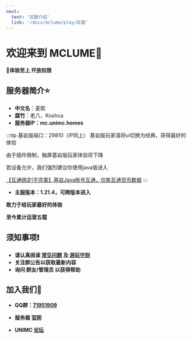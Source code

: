 ```yaml
---
next:
  text: '区服介绍'
  link: '/docs/mclume/play/区服'
---
```

# 欢迎来到 **MCLUME**:high_brightness:
**:diamond_shape_with_a_dot_inside:体验至上 开放权限**
## 服务器简介:star:
- **中文名**：麦熙
- **腐竹**：老八、Koshca
- **服务器IP：mc.unimc.homes**
 
:::tip 基岩版端口：29810（IP同上）
基岩版玩家请将ui切换为经典，获得最好的体验
 
由于插件限制，触屏基岩版玩家体验将下降

若设备允许，我们强烈建议你使用java版进入

[【互通绑定!不完善】基岩Java账号互通，仅能互通货币数据](/docs/mclume/play/互通绑定)
:::
- **主服版本：1.21.4，可跨版本进入**
 
**致力于给玩家最好的体验**
 
**至今累计运营五载**
## 须知事项:exclamation:
- **请认真阅读 [常见问题](/docs/all/ask) 及 [游玩守则](/docs/mclume/rules)**
- **关注群公告以获取最新内容**
- **询问 群友/管理员 以获得帮助**
## 加入我们:iphone:
 
- **QQ群：[71951909](https://qm.qq.com/q/yWpttnMwfe)**
 
- **服务器 [官网](https://www.mcpool.net)**
 
- **UNIMC [论坛](https://bbs.unimc.homes)**



